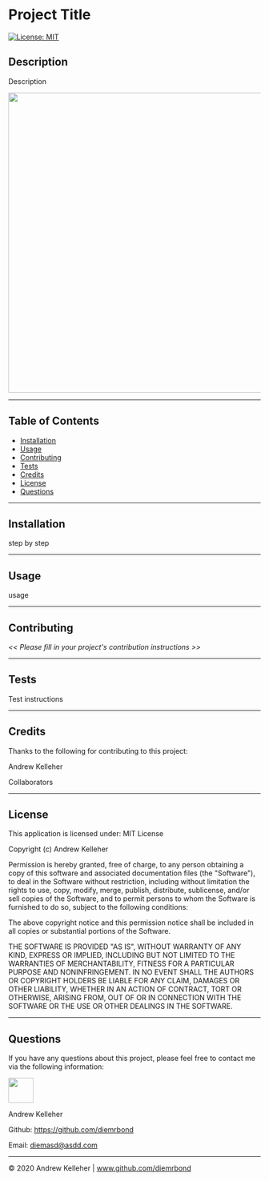 # Project Title

[![License: MIT](https://img.shields.io/badge/License-MIT-yellow.svg)](https://opensource.org/licenses/MIT)

## Description 
  Description


  <img src="SCreenshot" width="600" />


    

  ---
  ## Table of Contents

  * [Installation](#installation)
  * [Usage](#usage)
  * [Contributing](#contributing)
  * [Tests](#tests)
  * [Credits](#credits)
  * [License](#license)
  * [Questions](#questions)



  ---
  ## Installation 
  step by step


  
  ---
  ## Usage 
  usage


  
  ---
  ## Contributing 
  _<< Please fill in your project's contribution instructions >>_ 


  
  ---
  ## Tests 
Test instructions



  ---
  ## Credits 
Thanks to the following for contributing to this project: 

Andrew Kelleher 

Collaborators 



  ---
  ## License 
  This application is licensed under: MIT License
  
Copyright (c) Andrew Kelleher

Permission is hereby granted, free of charge, to any person obtaining a copy of this software and associated documentation files (the "Software"), to deal in the Software without restriction, including without limitation the rights to use, copy, modify, merge, publish, distribute, sublicense, and/or sell copies of the Software, and to permit persons to whom the Software is furnished to do so, subject to the following conditions:

The above copyright notice and this permission notice shall be included in all copies or substantial portions of the Software.

THE SOFTWARE IS PROVIDED "AS IS", WITHOUT WARRANTY OF ANY KIND, EXPRESS OR IMPLIED, INCLUDING BUT NOT LIMITED TO THE WARRANTIES OF MERCHANTABILITY, FITNESS FOR A PARTICULAR PURPOSE AND NONINFRINGEMENT. IN NO EVENT SHALL THE AUTHORS OR COPYRIGHT HOLDERS BE LIABLE FOR ANY CLAIM, DAMAGES OR OTHER LIABILITY, WHETHER IN AN ACTION OF CONTRACT, TORT OR OTHERWISE, ARISING FROM, OUT OF OR IN CONNECTION WITH THE SOFTWARE OR THE USE OR OTHER DEALINGS IN THE SOFTWARE.


  
  ---
  ## Questions
  If you have any questions about this project, please feel free to contact me via the following information:

  <img src="https://avatars3.githubusercontent.com/u/32446328?v=4" width="50" />

  Andrew Kelleher

  Github: https://github.com/diemrbond

  Email: [diemasd@asdd.com](mailto:diemasd@asdd.com)

  ---
  © 2020 Andrew Kelleher | www.github.com/diemrbond
